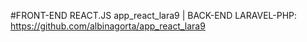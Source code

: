 #FRONT-END REACT.JS  app_react_lara9 | BACK-END LARAVEL-PHP: https://github.com/albinagorta/app_react_lara9

